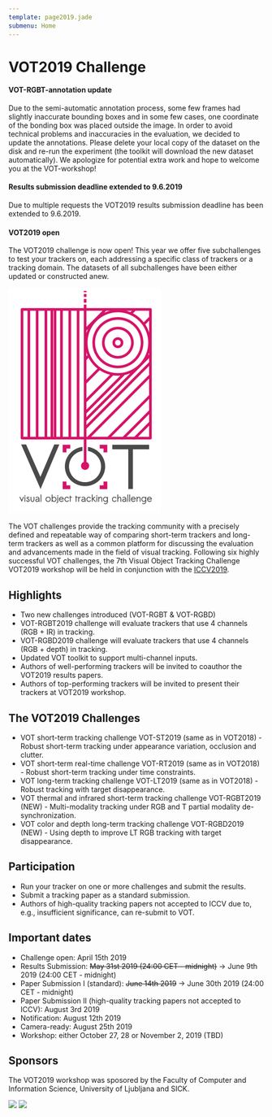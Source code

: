 ```yaml
---
template: page2019.jade
submenu: Home
---
```


# VOT2019 Challenge

<div class="alert alert-info" role="alert">
<div class="icon-left"><i class="glyphicon glyphicon-info-sign hugeicon"></i> </div>
<h4>VOT-RGBT-annotation update</h4>
Due to the semi-automatic annotation process, some few frames had slightly inaccurate bounding boxes and in some few cases, one coordinate of the bonding box was placed outside the image. In order to avoid technical problems and inaccuracies in the evaluation, we decided to update the annotations. Please delete your local copy of the dataset on the disk and re-run the experiment (the toolkit will download the new dataset automatically). We apologize for potential extra work and hope to welcome you at the VOT-workshop!
</div>

<div class="alert alert-info" role="alert">
<div class="icon-left"><i class="glyphicon glyphicon-info-sign hugeicon"></i> </div>
<h4>Results submission deadline extended to 9.6.2019</h4>
Due to multiple requests the VOT2019 results submission deadline has been extended to 9.6.2019.
</div>

<div class="alert alert-info" role="alert">
<div class="icon-left"><i class="glyphicon glyphicon-info-sign hugeicon"></i> </div>
<h4>VOT2019 open</h4>

The VOT2019 challenge is now open! This year we offer five subchallenges to test your trackers on, each addressing a specific class of trackers or a tracking domain. The datasets of all subchallenges have been either updated or constructed anew.
</div>

<img class="logo float-right frame" src="../img/vot2019_logo_website_large.png" alt="VOT2019" />


The VOT challenges provide the tracking community with a precisely defined and repeatable way of comparing short-term trackers and long-term trackers as well as a common platform for discussing the evaluation and advancements made in the field of visual tracking. Following six highly successful VOT challenges, the 7th Visual Object Tracking Challenge VOT2019 workshop will be held in conjunction with the [ICCV2019](http://iccv2019.thecvf.com/).

## Highlights

* Two new challenges introduced (VOT-RGBT & VOT-RGBD)
* VOT-RGBT2019 challenge will evaluate trackers that use 4 channels (RGB + IR) in tracking.
* VOT-RGBD2019 challenge will evaluate trackers that use 4 channels (RGB + depth) in tracking.
* Updated VOT toolkit to support multi-channel inputs.
* Authors of well-performing trackers will be invited to coauthor the VOT2019 results papers.
* Authors of top-performing trackers will be invited to present their trackers at VOT2019 workshop.

## The VOT2019 Challenges

* VOT short-term tracking challenge VOT-ST2019 (same as in VOT2018) - Robust short-term tracking under appearance variation, occlusion and clutter.
* VOT short-term real-time challenge VOT-RT2019 (same as in VOT2018) - Robust short-term tracking under time constraints.
* VOT long-term tracking challenge VOT-LT2019 (same as in VOT2018) - Robust tracking with target disappearance.
* VOT thermal and infrared short-term tracking challenge VOT-RGBT2019 (NEW) - Multi-modality tracking under RGB and T partial modality de-synchronization.
* VOT color and depth long-term tracking challenge VOT-RGBD2019 (NEW) - Using depth to improve LT RGB tracking with target disappearance.

## Participation

* Run your tracker on one or more challenges and submit the results.
* Submit a tracking paper as a standard submission.
* Authors of high-quality tracking papers not accepted to ICCV due to, e.g., insufficient significance, can re-submit to VOT.

## Important dates


* Challenge open: April 15th 2019
* Results Submission: <strike>May 31st 2019 (24:00 CET - midnight)</strike> -> June 9th 2019 (24:00 CET - midnight)
* Paper Submission I (standard): <strike>June 14th 2019</strike> -> June 30th 2019 (24:00 CET - midnight)
* Paper Submission II (high-quality tracking papers not accepted to ICCV): August 3rd 2019
* Notification: August 12th 2019
* Camera-ready: August 25th 2019
* Workshop: either October 27, 28 or November 2, 2019 (TBD)

## Sponsors

The VOT2019 workshop was sposored by the Faculty of Computer and Information Science, University of Ljubljana and SICK.

<div class="spotlight">
<a href="http://www.fri.uni-lj.si/"><img src="/img/org/logo_ljubljana.png" width="150px"/></a>
<a href="https://www.sick.com/us/en/"><img src="/img/org/logo_sick.gif" width="100px"/></a>
</div>



